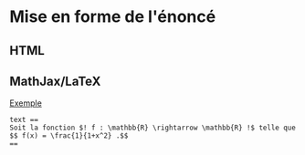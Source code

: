 # Mise en forme de l'énoncé

## HTML

## MathJax/LaTeX

[Exemple](https://pl.u-pem.fr/filebrowser/demo/6940/)

~~~
text ==
Soit la fonction $! f : \mathbb{R} \rightarrow \mathbb{R} !$ telle que
$$ f(x) = \frac{1}{1+x^2} .$$
==
~~~
